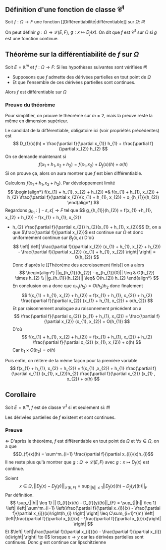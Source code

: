 
## Définition d'une fonction de classe $\mathcal C^1$
Soit $f:\Omega \to F$ une fonction [[Différentiabilité|différentiable]] sur $\Omega$: #!

On peut définir $g: \Omega \to \mathcal L(E, F)$, $g: x \mapsto D_{f}(x)$. On dit que $f$ est $\mathcal C^1$ sur $\Omega$ si $g$ est une fonction continue.

## Théorème sur la différentiabilité de $f$ sur $\Omega$
Soit $E = \mathbb{R}^m$ et $f: \Omega \to F$: Si les hypothèses suivantes sont vérifiées #!

- Supposons que $f$ admette des dérivées partielles en tout point de $\Omega$
- Et que l'ensemble de ces dérivées partielles sont continues.

Alors $f$ est différentiable sur $\Omega$

### Preuve du théorème
Pour simplifier, on prouve le théorème sur $m=2$, mais la preuve reste la même en dimension supérieur.

Le candidat de la différentiable, obligatoire ici (voir propriétés précédentes) est
$$
D_{f}(x)(h) = \frac{\partial f}{\partial x_{1}} h_{1} + \frac{\partial f}{\partial x_{2}} h_{2}
$$
On se demande maintenant si
$$
f(x_{1} + h_{1}, x_{2} + h_{2}) = f(x_{1}, x_{2}) + D_{f}(x)(h) + o(h)
$$
Si on prouve ça, alors on aura montrer que $f$ est bien différentiable.

Calculons $f(x_{1} + h_{1}, x_{2} + h_{2})$. Par développement limité
$$
\begin{align*}
f(x_{1} + h_{1}, x_{2} + h_{2}) =& f(x_{1} + h_{1}, x_{2}) + h_{2} \frac{\partial f}{\partial x_{2}}(x_{1} + h_{1}, x_{2}) + o_{h_{1}}(h_{2})
\end{align*}
$$
Regardons $g_{h_{1}}: ]-\varepsilon, \varepsilon[ \to F$ tel que
$$
g_{h_{1}}(h_{2}) = f(x_{1} +h_{1}, x_{2} + h_{2}) - f(x_{1} + h_{1}, x_{2})
 - h_{2} \frac{\partial f}{\partial x_{2}} h_{2}(x_{1} + h_{1}, x_{2})$$
Et, on a que $\frac{\partial f}{\partial x_{2}}$ est continue sur $\Omega$ et donc uniformément continue sur $B_{f}(x, \varepsilon)$
D'où
$$
\left| \left| \frac{\partial f}{\partial x_{2}} (x_{1} + h_{1}, x_{2} + h_{2}) -  \frac{\partial f}{\partial x_{2}} (x_{1} + h_{1}, x_{2}) \right|  \right| = O(h_{2}) 
$$
Donc d'après le [[Théorème des accroissement finis]] on a alors
$$
\begin{align*}
||g_{h_{1}}(h_{2}) - g_{h_{1}}(0)|| \leq & O(h_{2}) \times h_{2} \\
||g_{h_{1}}(h_{2})|| \leq& O(h_{2}) h_{2}
\end{align*}
$$
En conclusion on a donc que $o_{h_{1}}(h_{2}) = O(h_{2})h_{2}$ donc finalement
$$
f(x_{1} + h_{1}, x_{2} + h_{2}) = f(x_{1} + h_{1}, x_{2}) + h_{2} \frac{\partial f}{\partial x_{2}} (x_{1} + h_{1}, x_{2}) + o(h_{2})
$$
Et par raisonnement analogue au raisonnement précédent on a
$$
\frac{\partial f}{\partial x_{2}} (x_{1} + h_{1}, x_{2}) = \frac{\partial f}{\partial x_{2}} (x_{1}, x_{2}) + O(h_{1})
$$
D'où
$$
f(x_{1} + h_{1}, x_{2} + h_{2}) = f(x_{1} + h_{1}, x_{2}) + h_{2} \frac{\partial f}{\partial x_{2}} (x_{1}, x_{2}) + o(h) 
$$
Car $h_{1} \times O(h_{2}) = o(h)$

Puis enfin, on réitère de la même façon pour la première variable
$$
f(x_{1} + h_{1}, x_{2} + h_{2}) = f(x_{1} ,x_{2}) + h_{1} \frac{\partial f}{\partial x_{1}} (x_{1}, x_{2})h_{2} \frac{\partial f}{\partial x_{2}} (x_{1} , x_{2}) + o(h) 
$$


## Corollaire
Soit $E=\mathbb{R}^m$, $f$ est de classe $\mathcal C ^ 1$ si et seulement si: #!

Les dérivées partielles de $f$ existent et sont continues.

### Preuve
$\Leftarrow$ D'après le théorème, $f$ est différentiable en tout point de $\Omega$ et $\forall x \in \Omega$, on a que 
$$D_{f}(x)(h) = \sum^m_{i=1} \frac{\partial f}{\partial x_{i}}(x)h_{i}$$
Il ne reste plus qu'à montrer que $g: \Omega \to \mathcal L(E, F)$ avec $g: x \mapsto D_{f}(x)$ est continue.

Soient $$x \in \Omega, ||D_{f}(x) - D_{f}(y)||_{\mathcal L(E, F)} = \sup_{||h|| \leq 1} || D_{f}(x)(h) - D_{f}(y)(h)||_{F}$$
Par définition.
$$
\sup_{||h|| \leq 1} || D_{f}(x)(h) - D_{f}(y)(h)||_{F} = \sup_{||h|| \leq 1} \left| \left| \sum^m_{i=1} \left(\frac{\partial f}{\partial x_{i}}(x) - \frac{\partial f}{\partial x_{i}}(x)\right)h_{i} \right|  \right| \leq C\sum_{i=1}^{m} \left| \left|\frac{\partial f}{\partial x_{i}}(x) - \frac{\partial f}{\partial x_{i}}(x)\right|  \right|
$$
Et $\left| \left|\frac{\partial f}{\partial x_{i}}(x) - \frac{\partial f}{\partial x_{i}}(x)\right|  \right| \to 0$ lorsque $x \to y$ car les dérivées partielles sont continues.
Donc $g$ est continue car lipschitzienne


